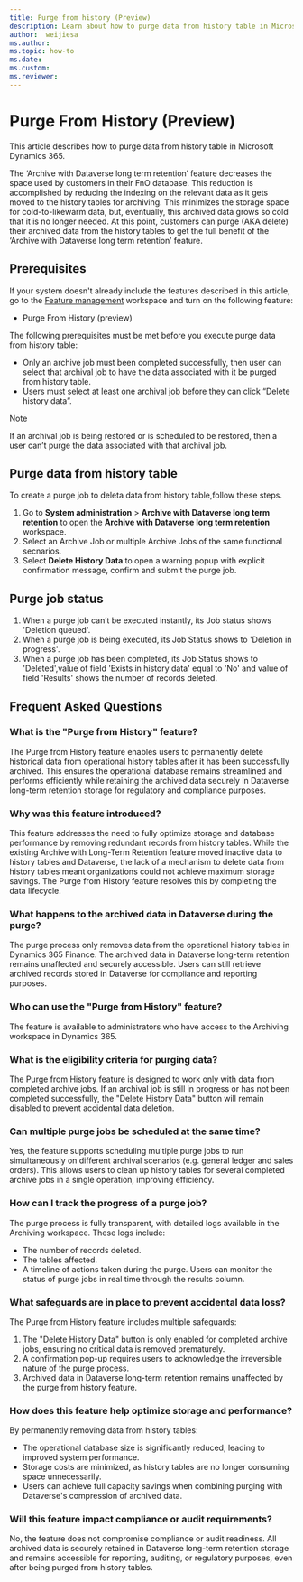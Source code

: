 ```yaml
---
title: Purge from history (Preview)
description: Learn about how to purge data from history table in Microsoft Dynamics 365.
author:  weijiesa
ms.author: 
ms.topic: how-to
ms.date: 
ms.custom:
ms.reviewer: 
---
```


# Purge From History (Preview)

This article describes how to purge data from history table in Microsoft Dynamics 365.

The ‘Archive with Dataverse long term retention’ feature decreases the space used by customers in their FnO database. This reduction is accomplished by reducing the indexing on the relevant data as it gets moved to the history tables for archiving. This minimizes the storage space for cold-to-likewarm data, but, eventually, this archived data grows so cold that it is no longer needed. At this point, customers can purge (AKA delete) their archived data from the history tables to get the full benefit of the ‘Archive with Dataverse long term retention’ feature. 

## Prerequisites

If your system doesn't already include the features described in this article, go to the [Feature management](../../fin-ops/get-started/feature-management/feature-management-overview.md) workspace and turn on the following feature:

- <To be checked with engineering team> Purge From History (preview) 

The following prerequisites must be met before you execute purge data from history table:
-  Only an archive job must been completed successfully, then user can select that archival job to have the data associated with it be purged from history table.
-  Users must select at least one archival job before they can click “Delete history data”.

 > [!NOTE]
 > If an archival job is being restored or is scheduled to be restored, then a user can’t purge the data associated with that archival job.

## Purge data from history table

To create a purge job to deleta data from history table,follow these steps.

1. Go to **System administration** \> **Archive with Dataverse long term retention** to open the **Archive with Dataverse long term retention** workspace.
2. Select an Archive Job or multiple Archive Jobs of the same functional secnarios.
3. Select **Delete History Data** to open a warning popup with explicit confirmation message, confirm and submit the purge job.

## Purge job status
1. When a purge job can’t be executed instantly, its Job status shows 'Deletion queued'.
1. When a purge job is being executed, its Job Status shows to 'Deletion in progress'.
1. When a purge job has been completed, its Job Status shows to 'Deleted',value of field 'Exists in history data' equal to 'No' and value of field 'Results' shows the number of records deleted.

## Frequent Asked Questions

### What is the "Purge from History" feature? 
The Purge from History feature enables users to permanently delete historical data from operational history tables after it has been successfully archived. This ensures the operational database remains streamlined and performs efficiently while retaining the archived data securely in Dataverse long-term retention storage for regulatory and compliance purposes. 

### Why was this feature introduced? 
This feature addresses the need to fully optimize storage and database performance by removing redundant records from history tables. While the existing Archive with Long-Term Retention feature moved inactive data to history tables and Dataverse, the lack of a mechanism to delete data from history tables meant organizations could not achieve maximum storage savings. The Purge from History feature resolves this by completing the data lifecycle. 
 
### What happens to the archived data in Dataverse during the purge? 
The purge process only removes data from the operational history tables in Dynamics 365 Finance. The archived data in Dataverse long-term retention remains unaffected and securely accessible. Users can still retrieve archived records stored in Dataverse for compliance and reporting purposes. 

### Who can use the "Purge from History" feature? 
The feature is available to administrators who have access to the Archiving workspace in Dynamics 365.  

### What is the eligibility criteria for purging data? 
The Purge from History feature is designed to work only with data from completed archive jobs. If an archival job is still in progress or has not been completed successfully, the "Delete History Data" button will remain disabled to prevent accidental data deletion. 

### Can multiple purge jobs be scheduled at the same time? 
Yes, the feature supports scheduling multiple purge jobs to run simultaneously on different archival scenarios (e.g. general ledger and sales orders). This allows users to clean up history tables for several completed archive jobs in a single operation, improving efficiency. 

### How can I track the progress of a purge job? 
The purge process is fully transparent, with detailed logs available in the Archiving workspace. These logs include: 
- The number of records deleted. 
- The tables affected. 
- A timeline of actions taken during the purge. 
Users can monitor the status of purge jobs in real time through the results column. 
 
### What safeguards are in place to prevent accidental data loss? 
The Purge from History feature includes multiple safeguards: 
1. The "Delete History Data" button is only enabled for completed archive jobs, ensuring no critical data is removed prematurely. 
1. A confirmation pop-up requires users to acknowledge the irreversible nature of the purge process. 
1. Archived data in Dataverse long-term retention remains unaffected by the purge from history feature. 

### How does this feature help optimize storage and performance? 
By permanently removing data from history tables: 
- The operational database size is significantly reduced, leading to improved system performance. 
- Storage costs are minimized, as history tables are no longer consuming space unnecessarily. 
- Users can achieve full capacity savings when combining purging with Dataverse's compression of archived data. 

### Will this feature impact compliance or audit requirements? 
No, the feature does not compromise compliance or audit readiness. All archived data is securely retained in Dataverse long-term retention storage and remains accessible for reporting, auditing, or regulatory purposes, even after being purged from history tables. 
